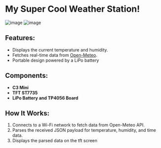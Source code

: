 # My Super Cool Weather Station!  

![image](https://github.com/user-attachments/assets/ffc0935a-66c9-4125-a8d5-e90a2455ce4c)
![image](https://github.com/user-attachments/assets/302b1d6e-805b-4ab0-b1ad-7a012314721c)

## Features:
- Displays the current temperature and humidity.
- Fetches real-time data from [Open-Meteo](https://open-meteo.com/).
- Portable design powered by a LiPo battery

## Components:
- **C3 Mini**
- **TFT ST7735**
- **LiPo Battery and TP4056 Board**

## How It Works:
1. Connects to a Wi-Fi network to fetch data from Open-Meteo API.
2. Parses the received JSON payload for temperature, humidity, and time data.
3. Displays the parsed data on the tft screen
